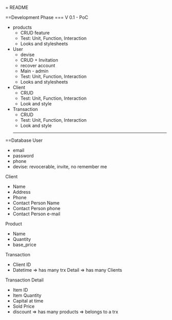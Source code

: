 = README

==Development Phase
=== V 0.1 - PoC
- products
  - CRUD feature
  - Test: Unit, Function, Interaction
  - Looks and stylesheets
- User
  - devise
  - CRUD + Invitation
  - recover account
  - Main - admin
  - Test: Unit, Function, Interaction
  - Looks and stylesheets
- Client
  - CRUD
  - Test: Unit, Function, Interaction
  - Look and style
- Transaction
  - CRUD
  - Test: Unit, Function, Interaction
  - Look and style
  ---------------------------

==Database
User
- email
- password
- phone
- devise: revocerable, invite, no remember me

Client
- Name
- Address
- Phone
- Contact Person Name
- Contact Person phone
- Contact Person e-mail

Product
- Name
- Quantity
- base_price


Transaction
- Client ID
- Datetime
=> has many trx Detail
=> has many Clients

Transaction Detail
- Item ID
- Item Quantity
- Capital at time
- Sold Price
- discount
=> has many products
=> belongs to a trx
